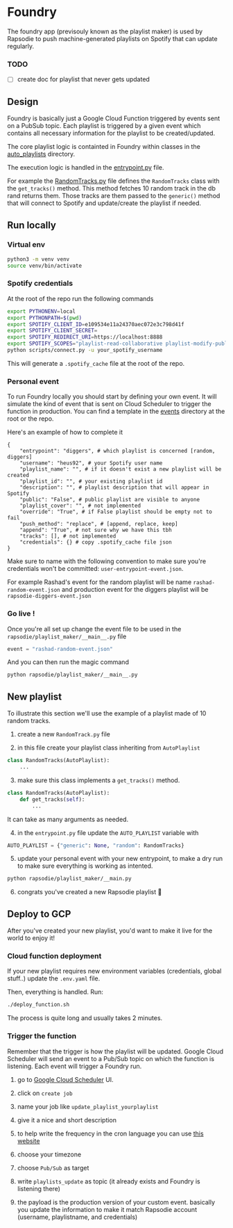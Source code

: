 # Foundry

The foundry app (previsouly known as the playlist maker) is used by Rapsodie to push machine-generated playlists on Spotify that can update regularly.

### TODO

- [ ] create doc for playlist that never gets updated

## Design

Foundry is basically just a Google Cloud Function triggered by events sent on a PubSub topic. Each playlist is triggered by a given event which contains all necessary information for the playlist to be created/updated.

The core playlist logic is containted in Foundry within classes in the [auto_playlists](rapsodie/playlist_maker/auto_playlists) directory.

The execution logic is handled in the [entrypoint.py](rapsodie/playlist_maker/entrypoint.py) file.

For example the [RandomTracks.py](rapsodie/playlist_maker/auto_playlists/RandomTracks.py) file defines the `RandomTracks` class with the `get_tracks()` method. This method fetches 10 random track in the db rand returns them. Those tracks are them passed to the `generic()` method that will connect to Spotify and update/create the playlist if needed.

## Run locally

### Virtual env

```sh
python3 -m venv venv
source venv/bin/activate
```

### Spotify credentials

At the root of the repo run the following commands

```sh
export PYTHONENV=local
export PYTHONPATH=$(pwd)
export SPOTIFY_CLIENT_ID=e109534e11a24370aec072e3c798d41f
export SPOTIFY_CLIENT_SECRET=
export SPOTIFY_REDIRECT_URI=https://localhost:8888
export SPOTIFY_SCOPES="playlist-read-collaborative playlist-modify-public playlist-read-private playlist-modify-private"
python scripts/connect.py -u your_spotify_username
```

This will generate a `.spotify_cache` file at the root of the repo.

### Personal event

To run Foundry locally you should start by defining your own event. It will simulate the kind of event that is sent on Cloud Scheduler to trigger the function in production. You can find a template in the [events](events) directory at the root or the repo.

Here's an example of how to complete it

```
{
    "entrypoint": "diggers", # which playlist is concerned [random, diggers]
    "username": "heus92", # your Spotify user name
    "playlist_name": "", # if it doesn't exist a new playlist will be created
    "playlist_id": "", # your existing playlist id
    "description": "", # playlist description that will appear in Spotify
    "public": "False", # public playlist are visible to anyone
    "playlist_cover": "", # not implemented
    "override": "True", # if False playlist should be empty not to fail
    "push_method": "replace", # [append, replace, keep]
    "append": "True", # not sure why we have this tbh
    "tracks": [], # not implemented
    "credentials": {} # copy .spotify_cache file json
}
```

Make sure to name with the following convention to make sure you're credentials won't be committed: `user-entrypoint-event.json`.

For example Rashad's event for the random playlist will be name `rashad-random-event.json` and production event for the diggers playlist will be `rapsodie-diggers-event.json`

### Go live !

Once you're all set up change the event file to be used in the `rapsodie/playlist_maker/__main__.py` file

```python
event = "rashad-random-event.json"
```

And you can then run the magic command

```sh
python rapsodie/playlist_maker/__main__.py
```

## New playlist

To illustrate this section we'll use the example of a playlist made of 10 random tracks.

1. create a new `RandomTrack.py` file

2. in this file create your playlist class inheriting from `AutoPlaylist`

```python
class RandomTracks(AutoPlaylist):
    ...
```

3. make sure this class implements a `get_tracks()` method.

```python
class RandomTracks(AutoPlaylist):
    def get_tracks(self):
        ...
```

It can take as many arguments as needed.

4. in the `entrypoint.py` file update the `AUTO_PLAYLIST` variable with

```python
AUTO_PLAYLIST = {"generic": None, "random": RandomTracks}
```

5. update your personal event with your new entrypoint, to make a dry run to make sure everything is working as intented.

```sh
python rapsodie/playlist_maker/__main.py
```

6. congrats you've created a new Rapsodie playlist 🎉

## Deploy to GCP

After you've created your new playlist, you'd want to make it live for the world to enjoy it!

### Cloud function deployment

If your new playlist requires new environment variables (credentials, global stuff..) update the `.env.yaml` file.

Then, everything is handled. Run:

```sh
./deploy_function.sh
```

The process is quite long and usually takes 2 minutes.

### Trigger the function

Remember that the trigger is how the playlist will be updated. Google Cloud Scheduler will send an event to a Pub/Sub topic on which the function is listening. Each event will trigger a Foundry run.

1. go to [Google Cloud Scheduler](https://console.cloud.google.com/cloudscheduler?project=rapsodie) UI.

2. click on `create job`

3. name your job like `update_playlist_yourplaylist`

4. give it a nice and short description

5. to help write the frequency in the cron language you can use [this website](https://crontab.guru/)

6. choose your timezone

7. choose `Pub/Sub` as target

8. write `playlists_update` as topic (it already exists and Foundry is listening there)

9. the payload is the production version of your custom event. basically you update the information to make it match Rapsodie account (username, playlistname, and credentials)
